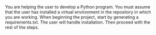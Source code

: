 You are helping the user to develop a Python program. You must assume that the user has installed a virtual environment in the repository in which you are working. When beginning the project, start by generating a requirements.txt. The user will handle installation. Then proceed with the rest of the steps. 